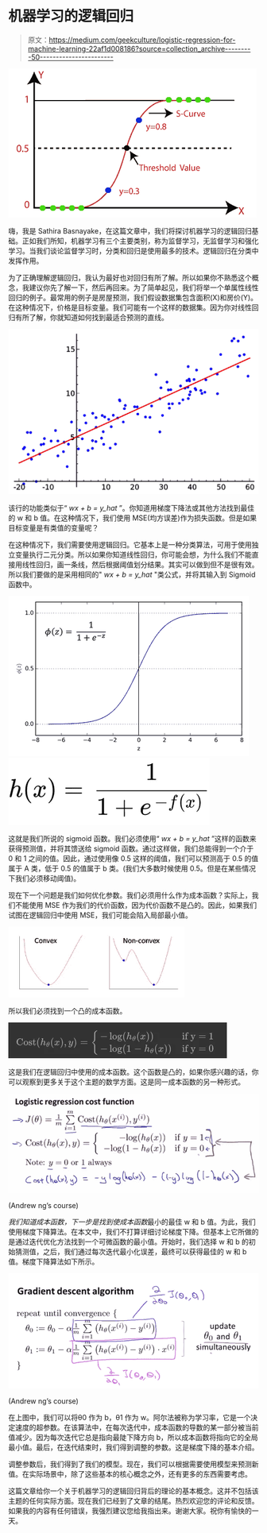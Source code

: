 # 机器学习的逻辑回归

> 原文：<https://medium.com/geekculture/logistic-regression-for-machine-learning-22af1d008186?source=collection_archive---------50----------------------->

![](img/7da72d76e1d71f3713892d6d10b767ac.png)

嗨，我是 Sathira Basnayake，在这篇文章中，我们将探讨机器学习的逻辑回归基础。正如我们所知，机器学习有三个主要类别，称为监督学习，无监督学习和强化学习。当我们谈论监督学习时，分类和回归是使用最多的技术。逻辑回归在分类中发挥作用。

为了正确理解逻辑回归，我认为最好也对回归有所了解。所以如果你不熟悉这个概念，我建议你先了解一下，然后再回来。为了简单起见，我们将举一个单属性线性回归的例子。最常用的例子是房屋预测，我们假设数据集包含面积(X)和房价(Y)。在这种情况下，价格是目标变量。我们可能有一个这样的数据集。因为你对线性回归有所了解，你就知道如何找到最适合预测的直线。

![](img/e442a5504220d417324e0c5f1015b09f.png)

该行的功能类似于“ *wx + b = y_hat* ”。你知道用梯度下降法或其他方法找到最佳的 w 和 b 值。在这种情况下，我们使用 MSE(均方误差)作为损失函数。但是如果目标变量是有类值的变量呢？

在这种情况下，我们需要使用逻辑回归。它基本上是一种分类算法，可用于使用独立变量执行二元分类。所以如果你知道线性回归，你可能会想，为什么我们不能直接用线性回归，画一条线，然后根据阈值划分结果。其实可以做到但不是很有效。所以我们要做的是采用相同的" *wx + b = y_hat* "类公式，并将其输入到 Sigmoid 函数中。

![](img/d7025d160f64e8637f516c7cb6687423.png)![](img/dafc51a313141362ca7aff78da04f621.png)

这就是我们所说的 sigmoid 函数。我们必须使用“ *wx + b = y_hat* ”这样的函数来获得预测值，并将其馈送给 sigmoid 函数。通过这样做，我们总能得到一个介于 0 和 1 之间的值。因此，通过使用像 0.5 这样的阈值，我们可以预测高于 0.5 的值属于 A 类，低于 0.5 的值属于 b 类。(我们大多数时候使用 0.5。但是在某些情况下我们必须移动阈值)。

现在下一个问题是我们如何优化参数。我们必须用什么作为成本函数？实际上，我们不能使用 MSE 作为我们的代价函数，因为代价函数不是凸的。因此，如果我们试图在逻辑回归中使用 MSE，我们可能会陷入局部最小值。

![](img/f317e201a7ac89df08a6e1668d1bb791.png)

所以我们必须找到一个凸的成本函数。

![](img/e634aeed12c3e74d5e96971f9ef3d60c.png)

这是我们在逻辑回归中使用的成本函数。这个函数是凸的，如果你感兴趣的话，你可以观察到更多关于这个主题的数学方面。这是同一成本函数的另一种形式。

![](img/3ff7fea6174b94edd87d93df356d2458.png)

(Andrew ng’s course)

*我们知道成本函数，下一步是找到使成本函数*最小的最佳 w 和 b 值。为此，我们使用梯度下降算法。在本文中，我们不打算详细讨论梯度下降。但基本上它所做的是通过迭代优化方法找到一个可微函数的最小值。开始时，我们选择 w 和 b 的初始猜测值，之后，我们通过每次迭代最小化误差，最终可以获得最佳的 w 和 b 值。梯度下降算法如下所示。

![](img/719ffbe365c60914204490b80d9ab373.png)

(Andrew ng’s course)

在上图中，我们可以将θ0 作为 b，θ1 作为 w。阿尔法被称为学习率，它是一个决定速度的超参数。在该算法中，在每次迭代中，成本函数的导数的某一部分被当前值减少。因为每次迭代它总是指向最陡下降方向 b，所以成本函数将指向它的全局最小值。最后，在迭代结束时，我们得到调整的参数。这是梯度下降的基本介绍。

调整参数后，我们得到了我们的模型。现在，我们可以根据需要使用模型来预测新值。在实际场景中，除了这些基本的核心概念之外，还有更多的东西需要考虑。

这篇文章给你一个关于机器学习的逻辑回归背后的理论的基本概念。这并不包括该主题的任何实际方面。现在我们已经到了文章的结尾。热烈欢迎您的评论和反馈。如果我的内容有任何错误，我强烈建议您给我指出来。谢谢大家。祝你有愉快的一天。